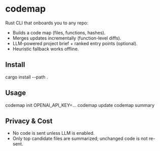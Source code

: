 # codemap

Rust CLI that onboards you to any repo:

- Builds a code map (files, functions, hashes).
- Merges updates incrementally (function-level diffs).
- LLM-powered project brief + ranked entry points (optional).
- Heuristic fallback works offline.

## Install

cargo install --path .

## Usage

codemap init
OPENAI_API_KEY=... codemap update
codemap summary

## Privacy & Cost

- No code is sent unless LLM is enabled.
- Only top candidate files are summarized; unchanged code is not re-sent.
